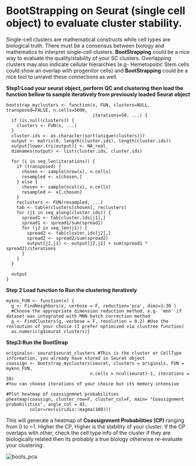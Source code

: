 # BootStrapping on Seurat (single cell object) to evaluate cluster stability.
Single-cell clusters are mathematical constructs while cell types are biological truth. There must be a consensus between biology and mathematics to interpret single-cell clusters. **BootStrapping** could be a nice way to evaluate the quality/stability of your SC clusters. Overlapping clusters may also indicate cellular hierarchies (e.g- Hemetopoitic Stem cells could show an overlap with progenitor cells) and **BootStrapping** could be a nice tool to unravel these connections as well.

**Step1:Load your seurat object, perform QC and clustering then load the function bellow to sample iteratively from previously loaded Seurat object**

```{r}
bootstrap_myclusters <- function(x, FUN, clusters=NULL, transposed=FALSE, n.cells=5000, 
                                 iterations=50, ...) {
  if (is.null(clusters)) {
    clusters <- FUN(x, ...)
  }
  cluster.ids <- as.character(sort(unique(clusters)))
  output <- matrix(0, length(cluster.ids), length(cluster.ids))
  output[lower.tri(output)] <- NA_real_
  dimnames(output) <- list(cluster.ids, cluster.ids)
  
  for (i in seq_len(iterations)) {
    if (transposed) {
      chosen <- sample(nrow(x), n.cells)
      resampled <- x[chosen,]
    } else {
      chosen <- sample(ncol(x), n.cells)
      resampled <- x[,chosen]
    }
    reclusters <- FUN(resampled, ...)
    tab <- table(clusters[chosen], reclusters)
    for (j1 in seq_along(cluster.ids)) {
      spread1 <- tab[cluster.ids[j1],]
      spread1 <- spread1/sum(spread1)
      for (j2 in seq_len(j1)) {
        spread2 <- tab[cluster.ids[j2],]
        spread2 <- spread2/sum(spread2)
        output[j2,j1] <- output[j2,j1] + sum(spread1 * spread2)/iterations
      }
    }
  }
  
  output
}
```


**Step 2 Load function to Run the clustering iteratively**

```{r}
myknn_FUN <- function(x) {
  g <- FindNeighbors(x, verbose = F, reduction='pca', dims=1:30 ) 
  #Choose the appropriate dimension reduction method, e.g- 'mnn' if dataset was integrated with MNN batch correction method
  g <- FindClusters(g, verbose = F, resolution = 0.2) #Use the resloution of your choice (I prefer optimized via clustree function)
  as.numeric(g$seurat_clusters)}
```
  
**Step3:Run the BootStrap**
```{r}
originals<- seurat$seurat_clusters #This is the cluster or CellType information, you already have stored in Seurat object
coassign <- bootstrap_myclusters(seurat, clusters = originals, FUN = myknn_FUN, 
                                n.cells = ncol(seurat)-1, iterations = 50) 
#You can choose iterations of your choice but its memory intensive

#Plot heatmap of coassignmnet probabilities
pheatmap(coassign, cluster_row=F, cluster_col=F, main= "Coassignment probabilities", angle_col = 45,
         color=rev(viridis::magma(100)))
```
This will generate a heatmap of **Coassignment Probabilities (CP)** ranging from 0 to ~1. Higher the CP, Higher is the stability of your cluster. If the CP overlaps with other, check the cell type info of the cluster if they are biologically related then its probably a true biology otherwise re-evaluate your clustering. 

![boots_pca](https://user-images.githubusercontent.com/26623347/151167200-3a49af89-13b8-4047-9ead-6a8c7f696592.png)


